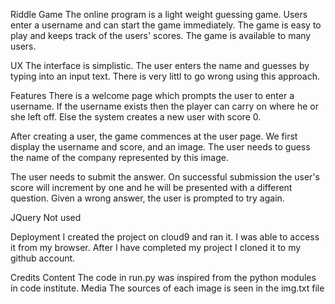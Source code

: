 Riddle Game
The online program is a light weight guessing game. Users enter a username and can start the game immediately.
The game is easy to play and keeps track of the users' scores. The game is available to many users.

UX
The interface is simplistic. The user enters the name and guesses by typing into an input text. There is very littl
to go wrong using this approach.

Features
There is a welcome page which prompts the user to enter a username. If the username exists then the player can
carry on where he or she left off. Else the system creates a new user with score 0.

After creating a user, the game commences at the user page. We first display the username and score, and an image.
The user needs to guess the name of the company represented by this image. 

The user needs to submit the answer. On successful submission the user's score will increment by one and he will be
presented with a different question. Given a wrong answer, the user is prompted to try again.

JQuery
Not used

Deployment
I created the project on cloud9 and ran it. I was able to access it from my browser. After I have completed my project
I cloned it to my github account.

Credits
Content
The code in run.py was inspired from the python modules in code institute.
Media
The sources of each image is seen in the img.txt file
